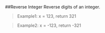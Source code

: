 ##Reverse Integer
Reverse digits of an integer.

>Example1: x = 123, return 321

>Example2: x = -123, return -321
